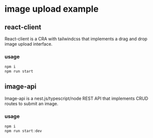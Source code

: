 # image upload example

## react-client
React-client is a CRA with tailwindcss that implements a drag and drop image upload interface.

### usage
```js
npm i
npm run start
```

## image-api
Image-api is a nest.js/typescript/node REST API that implements CRUD routes to submit an image.

### usage
```js
npm i
npm run start:dev
```
